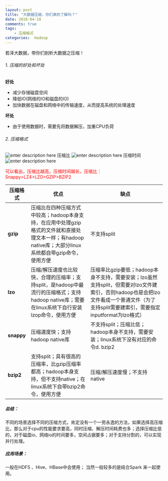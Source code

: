 ```yaml
---
layout: post
title: "大数据压缩，你们真的了解吗？"
date: 2018-04-18
comments: true
tags: 
	- 压缩格式
categories:  Hadoop
---
```

若泽大数据，带你们剖析大数据之压缩！
<!--more--> 
###### 1. 压缩的好处和坏处

 **好处**
- 减少存储磁盘空间
- 降低IO(网络的IO和磁盘的IO)
- 加快数据在磁盘和网络中的传输速度，从而提高系统的处理速度
   
   
**坏处**
- 由于使用数据时，需要先将数据解压，加重CPU负荷
	
###### 2. 压缩格式
![enter description here](/assets/blogImg/压缩1.png)
压缩比
![enter description here](/assets/blogImg/压缩2.png)
压缩时间
![enter description here](/assets/blogImg/yasuo3.png)

<font color=#FF0000 >可以看出，压缩比越高，压缩时间越长，压缩比：Snappy>LZ4>LZO>GZIP>BZIP2</font>

压缩格式 |优点 |  缺点
-|-|-
**gzip** | 压缩比在四种压缩方式中较高；hadoop本身支持，在应用中处理gzip格式的文件就和直接处理文本一样；有hadoop native库；大部分linux系统都自带gzip命令，使用方便 |不支持split 
**lzo** | 压缩/解压速度也比较快，合理的压缩率；支持split，是hadoop中最流行的压缩格式；支持hadoop native库；需要在linux系统下自行安装lzop命令，使用方便 | 压缩率比gzip要低；hadoop本身不支持，需要安装；lzo虽然支持split，但需要对lzo文件建索引，否则hadoop也是会把lzo文件看成一个普通文件（为了支持split需要建索引，需要指定inputformat为lzo格式） |
**snappy** | 压缩速度快；支持hadoop native库|不支持split；压缩比低；hadoop本身不支持，需要安装；linux系统下没有对应的命令d. bzip2
**bzip2**|支持split；具有很高的压缩率，比gzip压缩率都高；hadoop本身支持，但不支持native；在linux系统下自带bzip2命令，使用方便|压缩/解压速度慢；不支持native
##### **总结：** 
不同的场景选择不同的压缩方式，肯定没有一个一劳永逸的方法，如果选择高压缩比，那么对于cpu的性能要求要高，同时压缩、解压时间耗费也多；选择压缩比低的，对于磁盘io、网络io的时间要多，空间占据要多；对于支持分割的，可以实现并行处理。

##### **应用场景：**
一般在HDFS 、Hive、HBase中会使用；
当然一般较多的是结合Spark 来一起使用。